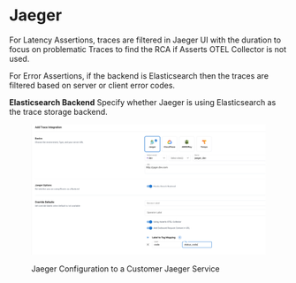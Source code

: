 # Jaeger

For Latency Assertions, traces are filtered in Jaeger UI with the duration to focus on problematic Traces to find the RCA if Asserts OTEL Collector is not used.

For Error Assertions, if the backend is Elasticsearch then the traces are filtered based on server or client error codes.

**Elasticsearch Backend** Specify whether Jaeger is using Elasticsearch as the trace storage backend.

<figure><img src="../../../.gitbook/assets/Screenshot 2023-05-17 at 2.12.54 PM.png" alt=""><figcaption><p>Jaeger Configuration to a Customer Jaeger Service</p></figcaption></figure>
